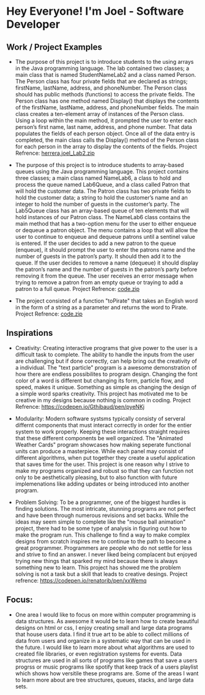 # Hey Everyone! I'm Joel - Software Developer

Work / Project Examples
-
- The purpose of this project is to introduce students to the using arrays in the Java programming 
language. The lab contained two classes; a main class that is named StudentNameLab2 and a class 
named Person. The Person class has four private fields that are declared as strings; firstName, 
lastName, address, and phoneNumber. The Person class should has public methods (functions) to 
access the private fields. The Person class has one method named Display() that displays the 
contents of the firstName, lastName, address, and phoneNumber fields. The main class creates a 
ten-element array of instances of the Person class.  Using a loop within the main method, it 
prompted the user to enter each person’s first name, last name, address, and phone number. That data 
populates the fields of each person object. Once all of the data entry is completed, the main class 
calls the Display() method of the Person class for each person in the array to display the contents 
of the fields. 
Project Refrence: [herrera,joel_Lab2.zip](https://github.com/jah2022/joel/files/8458139/herrera.joel_Lab2.zip)



 
- The purpose of this project is to introduce students to array-based queues using the Java 
programming language. This project contains three classes; a main class named NameLab6, a class to 
hold and process the queue named Lab6Queue, and a class called Patron that will hold the customer 
data. The Patron class has two private fields to hold the customer data; a string to hold the 
customer’s name and an integer to hold the number of guests in the customer’s party. The Lab5Queue 
class has an array-based queue of ten elements that will hold instances of our Patron class. The 
NameLab6 class contains the main method that has a two-option menu for the user to either 
enqueue or dequeue a patron object. The menu contains a loop that will allow the user to 
continue to enqueue and dequeue patrons until a sentinel value is entered. If the user decides to add a 
new patron to the queue (enqueue), it should prompt the user to enter the patrons name and the 
number of guests in the patron’s party. It should then add it to the queue. If the user decides to remove 
a name (dequeue) it should display the patron’s name and the number of guests in the patron’s party 
before removing it from the queue. The user receives an error message when trying to remove a 
patron from an empty queue or traying to add a patron to a full queue. 
Project Refrence: [code.zip](https://github.com/jah2022/joel/files/8458142/code.zip)


- The project consisted of a function "toPirate"  that takes an English word in the form of a string as a parameter and returns the word to Pirate. 
Project Refrence: [code.zip](https://github.com/jah2022/joel/files/8458146/code.zip)


Inspirations
-
- Creativity: Creating interactive programs that give power to the user is a difficult task to complete. The ability to handle the inputs from the user are challenging but if done correctly, can help bring out the creativity of a individual. The "text particle" program is a awesome demonstration of how there are endless possibilites to program design. Changing the font color of a word is different but changing its form, particle flow, and speed, makes it unique. Something as simple as changing the design of a simple word sparks creativity. This project has motivated me to be creative in my designs because nothing is common in coding. Project Refrence:  https://codepen.io/Gthibaud/pen/pyeNKj

- Modularity: Modern software systsms typically consisty of serveral differnt components that must interact correctly in order for the entier system to work properly. Keeping these interactions straight requires that these different components be well organized. The "Animated Weather Cards" program showcases how making seperate functional units can produce a masterpiece. While each panel may consist of different algorithms, when put together they create a useful application that saves time for the user. This project is one reason why I strive to make my programs organized and robust so that they can function not only to be aesthetically pleasing, but to also function with future implemenations like adding updates or being introduced into another program. 

- Problem Solving: To be a programmer, one of the biggest hurdles is finding solutions. The most intricate, stunning programs are not perfect and have been through numerous revisions and set backs. While the ideas may seem simple to complete like the "mouse ball animation" project, there had to be some type of analysis in figuring out how to make the program run. This challenge to find a way to make complex designs from scratch inspires me to continue to the path to become a great programmer. Programmers are people who do not settle for less and strive to find an answer. I never liked being complacent but enjoyed trying new things that sparked my mind because there is always something new to learn. This project has showed me the problem solving is not a task but a skill that leads to creative desings. Project refrence: https://codepen.io/renatorib/pen/xxWemq

Focus:
-
- One area I would like to focus on more within computer programming is data structures. As awesome it would be to learn how to create beautiful designs on html or css, I enjoy creating small and large data programs that house users data. I find it true art to be able to collect millions of data from users and organize in a systematic way that can be used in the future. I would like to learn more about what algorithms are used to created file libraries, or even registration systems for events. Data structures are used in all sorts of programs like games that save a users progrss or music programs like spotify that keep track of a users playlist which shows how versitile these programs are. Some of the areas I want to learn more about are tree structures, queues, stacks, and large data sets. 


























